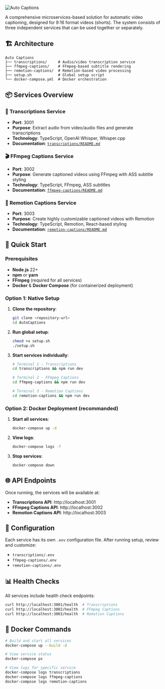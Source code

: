 ![Auto Captions](https://github.com/user-attachments/assets/68e17f05-8b26-4b19-9ae0-2bd719da77aa)

A comprehensive microservices-based solution for automatic video captioning, designed for 9:16 format videos (shorts). The system consists of three independent services that can be used together or separately.

## 🏗️ Architecture

```
Auto Captions
├── transcriptions/     # Audio/video transcription service
├── ffmpeg-captions/    # FFmpeg-based subtitle rendering
├── remotion-captions/  # Remotion-based video processing
├── setup.sh            # Global setup script
└── docker-compose.yml  # Docker orchestration
```

## 📦 Services Overview

### 🎤 Transcriptions Service
- **Port**: 3001
- **Purpose**: Extract audio from video/audio files and generate transcriptions
- **Technology**: TypeScript, OpenAI Whisper, Whisper.cpp
- **Documentation**: [`transcriptions/README.md`](transcriptions/README.md)

### 🎬 FFmpeg Captions Service
- **Port**: 3002
- **Purpose**: Generate captioned videos using FFmpeg with ASS subtitle styling
- **Technology**: TypeScript, FFmpeg, ASS subtitles
- **Documentation**: [`ffmpeg-captions/README.md`](ffmpeg-captions/README.md)

### 🎨 Remotion Captions Service
- **Port**: 3003
- **Purpose**: Create highly customizable captioned videos with Remotion
- **Technology**: TypeScript, Remotion, React-based styling
- **Documentation**: [`remotion-captions/README.md`](remotion-captions/README.md)

## 🚀 Quick Start

### Prerequisites

- **Node.js** 22+
- **npm** or **yarn**
- **FFmpeg** (required for all services)
- **Docker** & **Docker Compose** (for containerized deployment)

### Option 1: Native Setup

1. **Clone the repository**:
   ```bash
   git clone <repository-url>
   cd AutoCaptions
   ```

2. **Run global setup**:
   ```bash
   chmod +x setup.sh
   ./setup.sh
   ```

3. **Start services individually**:
   ```bash
   # Terminal 1 - Transcriptions
   cd transcriptions && npm run dev

   # Terminal 2 - FFmpeg Captions
   cd ffmpeg-captions && npm run dev

   # Terminal 3 - Remotion Captions
   cd remotion-captions && npm run dev
   ```

### Option 2: Docker Deployment (recommanded)

1. **Start all services**:
   ```bash
   docker-compose up -d
   ```

2. **View logs**:
   ```bash
   docker-compose logs -f
   ```

3. **Stop services**:
   ```bash
   docker-compose down
   ```

## 🌐 API Endpoints

Once running, the services will be available at:

- **Transcriptions API**: http://localhost:3001
- **FFmpeg Captions API**: http://localhost:3002
- **Remotion Captions API**: http://localhost:3003

## 🔧 Configuration

Each service has its own `.env` configuration file. After running setup, review and customize:

- `transcriptions/.env`
- `ffmpeg-captions/.env`
- `remotion-captions/.env`

## 📊 Health Checks

All services include health check endpoints:

```bash
curl http://localhost:3001/health  # Transcriptions
curl http://localhost:3002/health  # FFmpeg Captions
curl http://localhost:3003/health  # Remotion Captions
```

## 🐳 Docker Commands

```bash
# Build and start all services
docker-compose up --build -d

# View service status
docker-compose ps

# View logs for specific service
docker-compose logs transcriptions
docker-compose logs ffmpeg-captions
docker-compose logs remotion-captions
```
